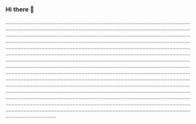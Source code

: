 ### Hi there 👋

......................................................................................................................................................................................................................................................................................................................................................................................................................................................................................................................................................................................................................................................................................................................................................................................................................................................................................................................................................................................................................................................................................................................................................................................................................................................................................................................................................................................................................................................................................................................................................................................................................................................................................................................................................................................................................................................................................................................................................................